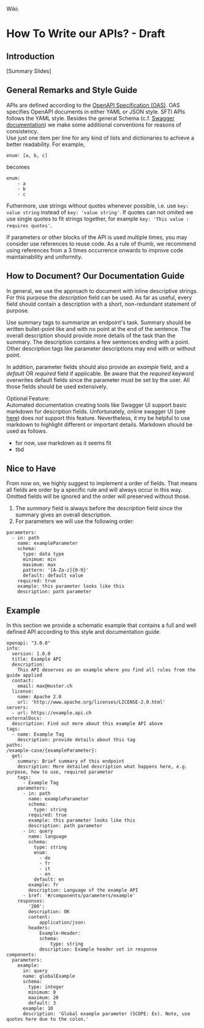 Wiki: 
# How To Write our APIs? - Draft

## Introduction
[Summary Slides]

## General Remarks and Style Guide
APIs are defined according to the [OpenAPI Specification (OAS)](https://swagger.io/specification/). OAS specifies OpenAPI documents in either YAML or JSON style. SFTI APIs follows the YAML style. Besides the general Schema (c.f. [Swagger documentation](https://swagger.io/specification/#schema)) we make some additional conventions for reasons of consistency.  
Use just one item per line for any kind of lists and dictionaries to achieve a better readability. For example, 
```
enum: [a, b, c]
``` 
becomes 
```
enum:
    - a
    - b
    - c
``` 
Futhermore, use strings without quotes whenever possible, i.e. use `key: value string` instead of `key: 'value string'`. If quotes can not omited we use single quotes to fit strings together, for example `key: 'This value : requires quotes'`.

If parameters or other blocks of the API is used multiple times, you may consider use references to reuse code. As a rule of thumb, we recommend using references from a 3 times occurrence onwards to improve code maintainability and uniformity. 



## How to Document? Our Documentation Guide

In general, we use the approach to document with inline descriptive strings. 
For this purpose the _description_ field can be used.
As far as useful, every field should contain a description with a short, non-redundant statement of purpose.  

Use summary tags to summarize an endpoint's task. Summary should be written bullet-point like and with no point at the end of the sentence.
The overall description should provide more details of the task than the summary. The description contains a few sentences ending with a point.
Other description tags like parameter descriptions may end with or without point.  

In addition, parameter fields should also provide an _example_ field, and a _default_ OR _required_ field if applicable.
Be aware that the _required_ keyword overwrites default fields since the parameter must be set by the user.
All those fields should be used extensively.



Optional Feature:  
Automated documentation creating tools like Swagger UI support basic markdown for description fields. Unfortunately, online swagger UI (see [here](https://www.common-api.ch/index.php/de/resources-de/swagger-files#/)) does _not_ support this feature. Nevertheless, it my be helpful to use markdown to highlight different or important details.
Markdown should be used as follows.
- for now, use markdown as it seems fit
- tbd

## Nice to Have

From now on, we highly suggest to implement a order of fields. That means all fields are order by a specific rule and will always occur in this way. Omitted fields will be ignored and the order will preserved without those.  
1. The _summary_ field is always before the _description_ field since the summary gives an overall description.
2. For parameters we will use the following order:
```
parameters:
  - in: path
    name: exampleParameter
    schema:
      type: data type
      minimum: min
      maximum: max
      pattern: '[A-Za-z]{0-9}'
      default: default value
    required: true
    example: this parameter looks like this 
    description: path parameter
```
  


## Example
In this section we provide a schematic example that contains a full and well defined API according to this style and documentation guide.
```
openapi: "3.0.0"
info:
  version: 1.0.0
  title: Example API
  description:
    This API deserves as an example where you find all rules from the guide applied
  contact:
    email: max@muster.ch
  license:
    name: Apache 2.0
    url: 'http://www.apache.org/licenses/LICENSE-2.0.html'
servers:
  - url: https://example.api.ch
externalDocs:
  description: Find out more about this example API above
tags:
  - name: Example Tag
    description: provide details about this tag
paths:
/example-case/{exampleParameter}:
  get:
    summary: Brief summary of this endpoint
    description: More detailed description what happens here, e.g. purpose, how to use, required parameter
    tags:
      - Example Tag
    parameters:
      - in: path
        name: exampleParameter
        schema:
          type: string
        required: true
        example: this parameter looks like this 
        description: path parameter
      - in: query
        name: language
        schema:
          type: string
          enum:
            - de
            - fr
            - it
            - en
          default: en
        example: fr
        description: Language of the example API
      - $ref: '#/components/parameters/example'
    responses:
        '200':
        description: OK
        content:
            application/json:
        headers:
            Example-Header:
            schema:
                type: string
            description: Example header set in response
components:
  parameters:
    example: 
      in: query
      name: globalExample
      schema:
        type: integer
        minimum: 0
        maximum: 20
        default: 3
      example: 10
      description: 'Global example parameter (SCOPE: Ex). Note, use quotes here due to the colon.'


```



